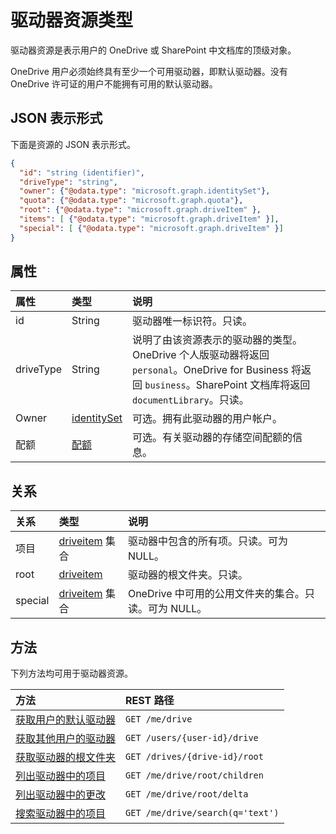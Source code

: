 # <a name="drive-resource-type"></a>驱动器资源类型

驱动器资源是表示用户的 OneDrive 或 SharePoint 中文档库的顶级对象。

OneDrive 用户必须始终具有至少一个可用驱动器，即默认驱动器。没有 OneDrive 许可证的用户不能拥有可用的默认驱动器。

## <a name="json-representation"></a>JSON 表示形式

下面是资源的 JSON 表示形式。

<!-- {
  "blockType": "resource",
  "optionalProperties": [ "items", "root", "special" ],
  "keyProperty": "id",
  "@odata.type": "microsoft.graph.drive"
}-->
```json
{
  "id": "string (identifier)",
  "driveType": "string",
  "owner": {"@odata.type": "microsoft.graph.identitySet"},
  "quota": {"@odata.type": "microsoft.graph.quota"},
  "root": {"@odata.type": "microsoft.graph.driveItem" },
  "items": [ {"@odata.type": "microsoft.graph.driveItem" }],
  "special": [ {"@odata.type": "microsoft.graph.driveItem" }]
}
```

## <a name="properties"></a>属性

| 属性  | 类型                          | 说明                                                                                          |
|:----------|:------------------------------|:---------------------------------------------------------------------------------------------------------------------------------------------------------|
| id        | String                        | 驱动器唯一标识符。只读。                                                                                                           |
| driveType | String                        | 说明了由该资源表示的驱动器的类型。OneDrive 个人版驱动器将返回 `personal`。OneDrive for Business 将返回 `business`。SharePoint 文档库将返回 `documentLibrary`。只读。 |
| Owner     | [identitySet](identityset.md) | 可选。拥有此驱动器的用户帐户。                                                                                                                    |
| 配额     | [配额](quota.md)             | 可选。有关驱动器的存储空间配额的信息。                                                                                                       |

## <a name="relationships"></a>关系

| 关系 | 类型 |说明 |
|:--------|:---------------------------|:-------------------------------------------------------------------------|
| 项目   | [driveitem](driveitem.md) 集合 | 驱动器中包含的所有项。只读。可为 NULL。                   |
| root    | [driveitem](driveitem.md)            | 驱动器的根文件夹。只读。                                 |
| special | [driveitem](driveitem.md) 集合 | OneDrive 中可用的公用文件夹的集合。只读。可为 NULL。 |


## <a name="methods"></a>方法

下列方法均可用于驱动器资源。

| 方法                                                    | REST 路径                            | 
|:----------------------------------------------------------|:-------------------------------------|
| [获取用户的默认驱动器](../api/drive_get.md)           | `GET /me/drive`                      |
| [获取其他用户的驱动器](../api/drive_get.md)           | `GET /users/{user-id}/drive`         |
| [获取驱动器的根文件夹](../api/item_get.md)         | `GET /drives/{drive-id}/root`        |
| [列出驱动器中的项目](../api/item_list_children.md)     | `GET /me/drive/root/children`        |
| [列出驱动器中的更改](../api/item_delta.md)           | `GET /me/drive/root/delta`           |
| [搜索驱动器中的项目](../api/item_search.md)          | `GET /me/drive/search(q='text')`     |




<!-- uuid: 8fcb5dbc-d5aa-4681-8e31-b001d5168d79
2015-10-25 14:57:30 UTC -->
<!-- {
  "type": "#page.annotation",
  "description": "drive resource",
  "keywords": "",
  "section": "documentation",
  "tocPath": "OneDrive/Drive"
}-->
